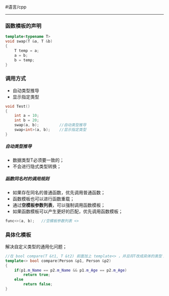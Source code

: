 #语言/cpp 
***
### 函数模板的声明
```cpp
template<typename T>
void swap(T &a, T &b)
{
	T temp = a;
	a = b;
	b = temp;
}
```

### 调用方式
-   自动类型推导
-   显示指定类型
```cpp
void Test()
{
	int a = 10;
	int b = 20;
	swap(a, b);    	    //自动类型推导
	swap<int>(a, b);	//显示指定类型
}
```
##### 自动类型推导
-   数据类型T必须要一致的；
-   不会进行隐式类型转换；

##### 函数同名时的调用规则
-   如果存在同名的普通函数，优先调用普通函数；
-   函数模板也可以进行函数重载；
-   通过**空模板参数列表**，可以强制调用函数模板；
-   如果函数模板可以产生更好的匹配，优先调用函数模板；
```cpp
func<>(a, b);   //空模板参数列表 <>
```

### 具体化模板
解决自定义类型的通用化问题；
```cpp
//在 bool compare(T &t1, T &t2) 前面加上 template<> ，并且将T改成具体的类型；
template<> bool compare(Person &p1, Person &p2)
{
	if(p1.m_Name == p2.m_Name && p1.m_Age == p2.m_Age)
		return true;
	else  
		return false;
}
```